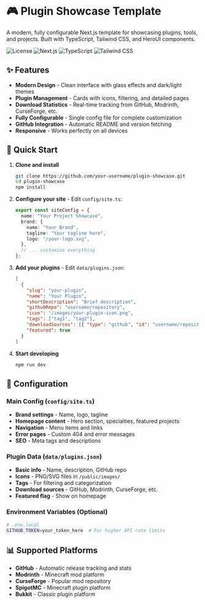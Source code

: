 # 🎮 Plugin Showcase Template

A modern, fully configurable Next.js template for showcasing plugins, tools, and projects. Built with TypeScript, Tailwind CSS, and HeroUI components.

![License](https://img.shields.io/badge/license-MIT-blue.svg)
![Next.js](https://img.shields.io/badge/Next.js-14-black)
![TypeScript](https://img.shields.io/badge/TypeScript-5-blue)
![Tailwind CSS](https://img.shields.io/badge/Tailwind-3-blue)

## ✨ Features

- **Modern Design** - Clean interface with glass effects and dark/light themes
- **Plugin Management** - Cards with icons, filtering, and detailed pages
- **Download Statistics** - Real-time tracking from GitHub, Modrinth, CurseForge, etc.
- **Fully Configurable** - Single config file for complete customization
- **GitHub Integration** - Automatic README and version fetching
- **Responsive** - Works perfectly on all devices

## 🚀 Quick Start

1. **Clone and install**

   ```bash
   git clone https://github.com/your-username/plugin-showcase.git
   cd plugin-showcase
   npm install
   ```

2. **Configure your site** - Edit `config/site.ts`:

   ```typescript
   export const siteConfig = {
     name: "Your Project Showcase",
     brand: {
       name: "Your Brand",
       tagline: "Your tagline here",
       logo: "/your-logo.svg",
     },
     // ... customize everything
   };
   ```

3. **Add your plugins** - Edit `data/plugins.json`:

   ```json
   [
     {
       "slug": "your-plugin",
       "name": "Your Plugin",
       "shortDescription": "Brief description",
       "githubRepo": "username/repository",
       "icon": "/images/your-plugin-icon.png",
       "tags": ["tag1", "tag2"],
       "downloadSources": [{ "type": "github", "id": "username/repository" }],
       "featured": true
     }
   ]
   ```

4. **Start developing**
   ```bash
   npm run dev
   ```

## 🔧 Configuration

### Main Config (`config/site.ts`)

- **Brand settings** - Name, logo, tagline
- **Homepage content** - Hero section, specialties, featured projects
- **Navigation** - Menu items and links
- **Error pages** - Custom 404 and error messages
- **SEO** - Meta tags and descriptions

### Plugin Data (`data/plugins.json`)

- **Basic info** - Name, description, GitHub repo
- **Icons** - PNG/SVG files in `/public/images/`
- **Tags** - For filtering and categorization
- **Download sources** - GitHub, Modrinth, CurseForge, etc.
- **Featured flag** - Show on homepage

### Environment Variables (Optional)

```bash
# .env.local
GITHUB_TOKEN=your_token_here  # For higher API rate limits
```

## 📊 Supported Platforms

- **GitHub** - Automatic release tracking and stats
- **Modrinth** - Minecraft mod platform
- **CurseForge** - Popular mod repository
- **SpigotMC** - Minecraft plugin platform
- **Bukkit** - Classic plugin platform
